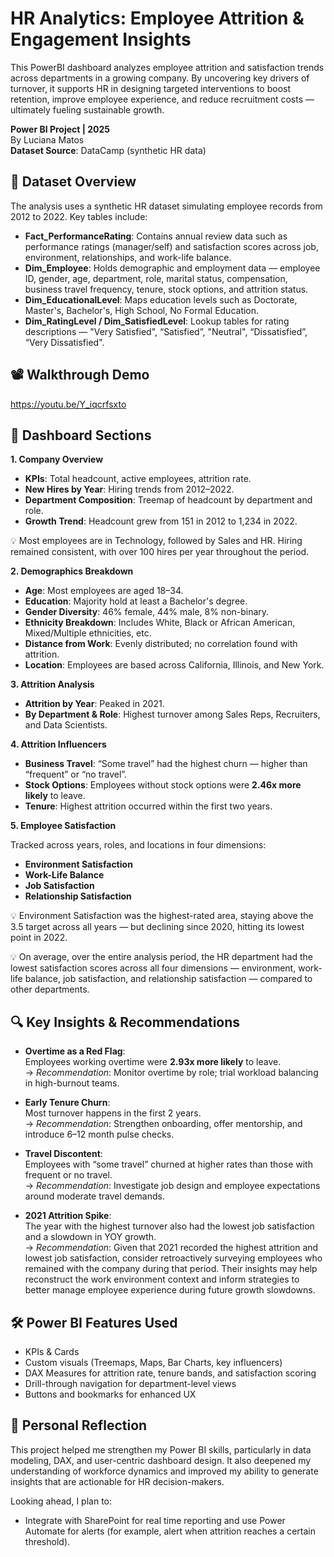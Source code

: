 # HR Analytics: Employee Attrition & Engagement Insights
This PowerBI dashboard analyzes employee attrition and satisfaction trends across departments in a growing company. By uncovering key drivers of turnover, it supports HR in designing targeted interventions to boost retention, improve employee experience, and reduce recruitment costs — ultimately fueling sustainable growth.

**Power BI Project | 2025**  
By Luciana Matos  
**Dataset Source**: DataCamp (synthetic HR data)

## 📁 Dataset Overview

The analysis uses a synthetic HR dataset simulating employee records from 2012 to 2022. Key tables include:

- **Fact_PerformanceRating**: Contains annual review data such as performance ratings (manager/self) and satisfaction scores across job, environment, relationships, and work-life balance.
- **Dim_Employee**: Holds demographic and employment data — employee ID, gender, age, department, role, marital status, compensation, business travel frequency, tenure, stock options, and attrition status.
- **Dim_EducationalLevel**: Maps education levels such as Doctorate, Master's, Bachelor's, High School, No Formal Education.
- **Dim_RatingLevel / Dim_SatisfiedLevel**: Lookup tables for rating descriptions — "Very Satisfied", “Satisfied”, "Neutral", “Dissatisfied”, “Very Dissatisfied".

## 📽️ Walkthrough Demo

https://youtu.be/Y_iqcrfsxto

## 📌 Dashboard Sections

**1\. Company Overview**

- **KPIs**: Total headcount, active employees, attrition rate.
- **New Hires by Year**: Hiring trends from 2012–2022.
- **Department Composition**: Treemap of headcount by department and role.
- **Growth Trend**: Headcount grew from 151 in 2012 to 1,234 in 2022.

💡 Most employees are in Technology, followed by Sales and HR. Hiring remained consistent, with over 100 hires per year throughout the period.

**2\. Demographics Breakdown**

- **Age**: Most employees are aged 18–34.
- **Education**: Majority hold at least a Bachelor's degree.
- **Gender Diversity**: 46% female, 44% male, 8% non-binary.
- **Ethnicity Breakdown**: Includes White, Black or African American, Mixed/Multiple ethnicities, etc.
- **Distance from Work**: Evenly distributed; no correlation found with attrition.
- **Location**: Employees are based across California, Illinois, and New York.

**3\. Attrition Analysis**

- **Attrition by Year**: Peaked in 2021.
- **By Department & Role**: Highest turnover among Sales Reps, Recruiters, and Data Scientists.

**4\. Attrition Influencers**

- **Business Travel**: “Some travel” had the highest churn — higher than “frequent” or “no travel”.
- **Stock Options**: Employees without stock options were **2.46x more likely** to leave.
- **Tenure**: Highest attrition occurred within the first two years.

**5\. Employee Satisfaction**

Tracked across years, roles, and locations in four dimensions:

- **Environment Satisfaction**
- **Work-Life Balance**
- **Job Satisfaction**
- **Relationship Satisfaction**

💡 Environment Satisfaction was the highest-rated area, staying above the 3.5 target across all years — but declining since 2020, hitting its lowest point in 2022.

💡 On average, over the entire analysis period, the HR department had the lowest satisfaction scores across all four dimensions — environment, work-life balance, job satisfaction, and relationship satisfaction — compared to other departments.

## 🔍 Key Insights & Recommendations

- **Overtime as a Red Flag**:  
    Employees working overtime were **2.93x more likely** to leave.  
    → _Recommendation_: Monitor overtime by role; trial workload balancing in high-burnout teams.  

- **Early Tenure Churn**:  
    Most turnover happens in the first 2 years.  
    → _Recommendation_: Strengthen onboarding, offer mentorship, and introduce 6–12 month pulse checks.
- **Travel Discontent**:  
    Employees with “some travel” churned at higher rates than those with frequent or no travel.  
    → _Recommendation_: Investigate job design and employee expectations around moderate travel demands.
- **2021 Attrition Spike**:  
    The year with the highest turnover also had the lowest job satisfaction and a slowdown in YOY growth.  
    → _Recommendation_: Given that 2021 recorded the highest attrition and lowest job satisfaction, consider retroactively surveying employees who remained with the company during that period. Their insights may help reconstruct the work environment context and inform strategies to better manage employee experience during future growth slowdowns.

## 🛠️ Power BI Features Used

- KPIs & Cards
- Custom visuals (Treemaps, Maps, Bar Charts, key influencers)
- DAX Measures for attrition rate, tenure bands, and satisfaction scoring
- Drill-through navigation for department-level views
- Buttons and bookmarks for enhanced UX

## 💬 Personal Reflection

This project helped me strengthen my Power BI skills, particularly in data modeling, DAX, and user-centric dashboard design. It also deepened my understanding of workforce dynamics and improved my ability to generate insights that are actionable for HR decision-makers.

Looking ahead, I plan to:

- Integrate with SharePoint for real time reporting and use Power Automate for alerts (for example, alert when attrition reaches a certain threshold).
